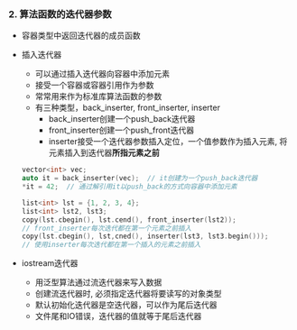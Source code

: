 ### 2. 算法函数的迭代器参数

- 容器类型中返回迭代器的成员函数
- 插入迭代器
  - 可以通过插入迭代器向容器中添加元素
  - 接受一个容器或容器引用作为参数
  - 常常用来作为标准库算法函数的参数
  - 有三种类型，back_inserter, front_inserter, inserter
    - back_inserter创建一个push_back迭代器
    - front_inserter创建一个push_front迭代器
    - inserter接受一个迭代器参数插入定位，一个值参数作为插入元素, 将元素插入到迭代器**所指元素之前**

  ```c++
  vector<int> vec;
  auto it = back_inserter(vec);  // it创建为一个push_back迭代器
  *it = 42;  // 通过解引用it以push_back的方式向容器中添加元素
  ```

  ```c++
  list<int> lst = {1, 2, 3, 4};
  list<int> lst2, lst3;
  copy(lst.cbegin(), lst.cend(), front_inserter(lst2));
  // front_inserter每次迭代都在第一个元素之前插入
  copy(lst.cbegin(), lst,cned(), inserter(lst3, lst3.begin()));
  // 使用inserter每次迭代都在第一个插入的元素之前插入
  ```

- iostream迭代器
  - 用泛型算法通过流迭代器来写入数据
  - 创建流迭代器时, 必须指定迭代器将要读写的对象类型
  - 默认初始化迭代器是空迭代器，可以作为尾后迭代器
  - 文件尾和IO错误，迭代器的值就等于尾后迭代器